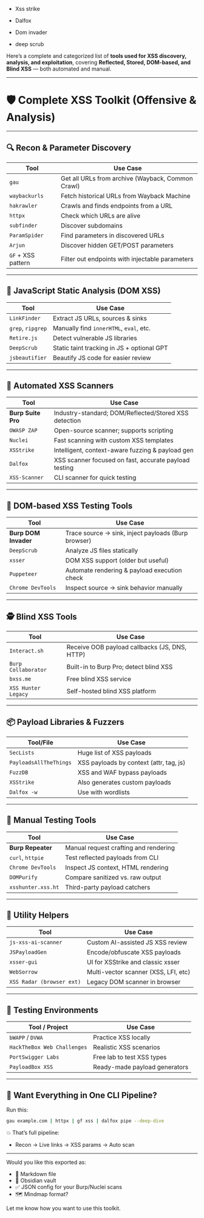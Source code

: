 - Xss strike 

- Dalfox

- Dom invader

- deep scrub 

Here’s a complete and categorized list of **tools used for XSS discovery, analysis, and exploitation**, covering **Reflected, Stored, DOM-based, and Blind XSS** — both automated and manual.

---

# 🛡️ Complete XSS Toolkit (Offensive & Analysis)

---

## 🔍 Recon & Parameter Discovery

|Tool|Use Case|
|---|---|
|`gau`|Get all URLs from archive (Wayback, Common Crawl)|
|`waybackurls`|Fetch historical URLs from Wayback Machine|
|`hakrawler`|Crawls and finds endpoints from a URL|
|`httpx`|Check which URLs are alive|
|`subfinder`|Discover subdomains|
|`ParamSpider`|Find parameters in discovered URLs|
|`Arjun`|Discover hidden GET/POST parameters|
|`GF` + XSS pattern|Filter out endpoints with injectable parameters|

---

## 📄 JavaScript Static Analysis (DOM XSS)

|Tool|Use Case|
|---|---|
|`LinkFinder`|Extract JS URLs, sources & sinks|
|`grep`, `ripgrep`|Manually find `innerHTML`, `eval`, etc.|
|`Retire.js`|Detect vulnerable JS libraries|
|`DeepScrub`|Static taint tracking in JS + optional GPT|
|`jsbeautifier`|Beautify JS code for easier review|

---

## 🤖 Automated XSS Scanners

|Tool|Use Case|
|---|---|
|**Burp Suite Pro**|Industry-standard; DOM/Reflected/Stored XSS detection|
|`OWASP ZAP`|Open-source scanner; supports scripting|
|`Nuclei`|Fast scanning with custom XSS templates|
|`XSStrike`|Intelligent, context-aware fuzzing & payload gen|
|`Dalfox`|XSS scanner focused on fast, accurate payload testing|
|`XSS-Scanner`|CLI scanner for quick testing|

---

## 🧠 DOM-based XSS Testing Tools

|Tool|Use Case|
|---|---|
|**Burp DOM Invader**|Trace source → sink, inject payloads (Burp browser)|
|`DeepScrub`|Analyze JS files statically|
|`xsser`|DOM XSS support (older but useful)|
|`Puppeteer`|Automate rendering & payload execution check|
|`Chrome DevTools`|Inspect source → sink behavior manually|

---

## 🕵️ Blind XSS Tools

|Tool|Use Case|
|---|---|
|`Interact.sh`|Receive OOB payload callbacks (JS, DNS, HTTP)|
|`Burp Collaborator`|Built-in to Burp Pro; detect blind XSS|
|`bxss.me`|Free blind XSS service|
|`XSS Hunter Legacy`|Self-hosted blind XSS platform|

---

## 📦 Payload Libraries & Fuzzers

|Tool/File|Use Case|
|---|---|
|`SecLists`|Huge list of XSS payloads|
|`PayloadsAllTheThings`|XSS payloads by context (attr, tag, js)|
|`FuzzDB`|XSS and WAF bypass payloads|
|`XSStrike`|Also generates custom payloads|
|`Dalfox -w`|Use with wordlists|

---

## 🔬 Manual Testing Tools

|Tool|Use Case|
|---|---|
|**Burp Repeater**|Manual request crafting and rendering|
|`curl`, `httpie`|Test reflected payloads from CLI|
|`Chrome DevTools`|Inspect JS context, HTML rendering|
|`DOMPurify`|Compare sanitized vs. raw output|
|`xsshunter.xss.ht`|Third-party payload catchers|

---

## 🧰 Utility Helpers

|Tool|Use Case|
|---|---|
|`js-xss-ai-scanner`|Custom AI-assisted JS XSS review|
|`JSPayloadGen`|Encode/obfuscate XSS payloads|
|`xsser-gui`|UI for XSStrike and classic xsser|
|`WebSorrow`|Multi-vector scanner (XSS, LFI, etc)|
|`XSS Radar (browser ext)`|Legacy DOM scanner in browser|

---

## 🧪 Testing Environments

|Tool / Project|Use Case|
|---|---|
|`bWAPP` / `DVWA`|Practice XSS locally|
|`HackTheBox Web Challenges`|Realistic XSS scenarios|
|`PortSwigger Labs`|Free lab to test XSS types|
|`PayloadBox XSS`|Ready-made payload generators|

---

## 🧠 Want Everything in One CLI Pipeline?

Run this:

```bash
gau example.com | httpx | gf xss | dalfox pipe --deep-dive
```

💥 That’s full pipeline:

- Recon → Live links → XSS params → Auto scan

---

Would you like this exported as:

- 📄 Markdown file
- 🧠 Obsidian vault
- ✅ JSON config for your Burp/Nuclei scans
- 🗺️ Mindmap format?

Let me know how you want to use this toolkit.